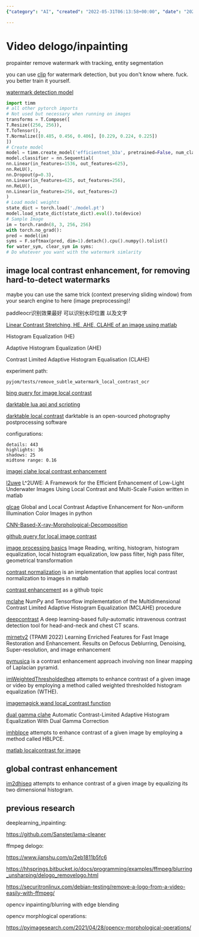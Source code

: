```yaml
---
{"category": "AI", "created": "2022-05-31T06:13:58+00:00", "date": "2022-05-31 06:13:58", "description": "This article compares two methods for detecting and removing watermarks. Comment A focuses on video watermarks using specific transforms/models, while Comment B emphasizes local contrast enhancement for subtle watermark detection improvements.", "modified": "2023-10-01T08:53:31+08:00", "tags": ["dewatermark", "remove watermark", "royalty free", "stub"], "title": "Video delogo_inpainting"}

---
```


# Video delogo/inpainting

propainter remove watermark with tracking, entity segmentation

you can use [clip](https://github.com/LAION-AI/LAION-5B-WatermarkDetection) for watermark detection, but you don't know where. fuck. you better train it yourself.

[watermark detection model](https://wandb.ai/arkseal/laion-watermark-detection/artifacts/model/model/f88165bb9d2cbccc51b5)

```python
import timm
# all other pytorch imports
# Not used but necessary when running on images
transforms = T.Compose([
T.Resize((256, 256)),
T.ToTensor(),
T.Normalize([0.485, 0.456, 0.406], [0.229, 0.224, 0.225])
])
# Create model
model = timm.create_model('efficientnet_b3a', pretrained=False, num_classes=2)
model.classifier = nn.Sequential(
nn.Linear(in_features=1536, out_features=625),
nn.ReLU(),
nn.Dropout(p=0.3),
nn.Linear(in_features=625, out_features=256),
nn.ReLU(),
nn.Linear(in_features=256, out_features=2)
)
# Load model weights
state_dict = torch.load('./model.pt')
model.load_state_dict(state_dict).eval().to(device)
# Sample Image
im = torch.randn(8, 3, 256, 256)
with torch.no_grad():
pred = model(im)
syms = F.softmax(pred, dim=1).detach().cpu().numpy().tolist()
for water_sym, clear_sym in syms:
# Do whatever you want with the watermark simlarity

```

## image local contrast enhancement, for removing hard-to-detect watermarks

maybe you can use the same trick (context preserving sliding window) from your search engine to here (image preprocessing)!

paddleocr识别效果最好 可以识别水印位置 以及文字

[Linear Contrast Stretching, HE, AHE, CLAHE of an image using matlab](https://github.com/Tejesh-Raut/Image-Linear-Contrast-Stretching-HE-AHE-CLAHE-Gray-Scale-Transformation)

Histogram Equalization (HE)

Adaptive Histogram Equalization (AHE)

Contrast Limited Adaptive Histogram Equalisation (CLAHE)

experiment path:

`pyjom/tests/remove_subtle_watermark_local_contrast_ocr`

[bing query for image local contrast](https://cn.bing.com/search?q=image+local+contrast&qs=n&form=QBRE&sp=-1&pq=image+local+contrast&sc=2-20&sk=&cvid=55BB4B6B6AE74F8FA6271F34C6201403&ghsh=0&ghacc=0&ghpl=)

[darktable lua api and scripting](https://darktable-org.github.io/luadocs/lua.scripts.manual/scripts/examples/api_version)

[darktable local contrast](https://docs.darktable.org/usermanual/development/en/module-reference/processing-modules/local-contrast/) darktable is an open-sourced photography postprocessing software

configurations:

```log
details: 443
highlights: 36
shadows: 25
midtone range: 0.16

```

[imagej clahe local contrast enhancement](https://imagej.net/plugins/clahe)

[l2uwe](https://github.com/tunai/l2uwe) L^2UWE: A Framework for the Efficient Enhancement of Low-Light Underwater Images Using Local Contrast and Multi-Scale Fusion written in matlab

[glcae](https://github.com/pengyan510/glcae) Global and Local Contrast Adaptive Enhancement for Non-uniform Illumination Color Images in python

[CNN-Based-X-ray-Morphological-Decomposition](https://github.com/tahanimadmad/CNN-Based-X-ray-Morphological-Decomposition-)

[github query for local image contrast](https://github.com/search?p=2&q=image+local+contrast&type=Repositories)

[image processing basics](https://github.com/Auggen21/image_processing_basics) Image Reading, writing, histogram, histogram equalization, local histogram equalization, low pass filter, high pass filter, geometrical transformation

[contrast normalization](https://github.com/Dinista/Contrast-Normalization) is an implementation that applies local contrast normalization to images in matlab

[contrast enhancement](https://github.com/topics/contrast-enhancement?l=python) as a github topic

[mclahe](https://github.com/VincentStimper/mclahe) NumPy and Tensorflow implementation of the Multidimensional Contrast Limited Adaptive Histogram Equalization (MCLAHE) procedure

[deepcontrast](https://github.com/AIM-Harvard/DeepContrast) A deep learning-based fully-automatic intravenous contrast detection tool for head-and-neck and chest CT scans.

[mirnetv2](https://github.com/swz30/MIRNetv2) (TPAMI 2022) Learning Enriched Features for Fast Image Restoration and Enhancement. Results on Defocus Deblurring, Denoising, Super-resolution, and image enhancement

[pymusica](https://github.com/lafith/pymusica) is a contrast enhancement approach involving non linear mapping of Laplacian pyramid.

[imWeightedThresholdedheq](https://github.com/Mamdasn/imWeightedThresholdedheq) attempts to enhance contrast of a given image or video by employing a method called weighted thresholded histogram equalization (WTHE).

[imagemagick wand local_contrast function](https://www.geeksforgeeks.org/wand-local_contrast-function-python/)

[dual gamma clahe](https://github.com/dimimal/dual_gamma_clahe) Automatic Contrast-Limited Adaptive Histogram Equalization With Dual Gamma Correction

[imhblpce](https://github.com/Mamdasn/imhblpce) attempts to enhance contrast of a given image by employing a method called HBLPCE.

[matlab localcontrast for image](https://ww2.mathworks.cn/help/images/ref/localcontrast.html)

## global contrast enhancement

[im2dhiseq](https://github.com/Mamdasn/im2dhisteq)  attempts to enhance contrast of a given image by equalizing its two dimensional histogram.

## previous research

deeplearning_inpainting:

https://github.com/Sanster/lama-cleaner

ffmpeg delogo:

https://www.jianshu.com/p/2eb1811b5fc6

https://hhsprings.bitbucket.io/docs/programming/examples/ffmpeg/blurring_unsharping/delogo_removelogo.html

https://securitronlinux.com/debian-testing/remove-a-logo-from-a-video-easily-with-ffmpeg/

opencv inpainting/blurring with edge blending

opencv morphlogical operations:

https://pyimagesearch.com/2021/04/28/opencv-morphological-operations/

